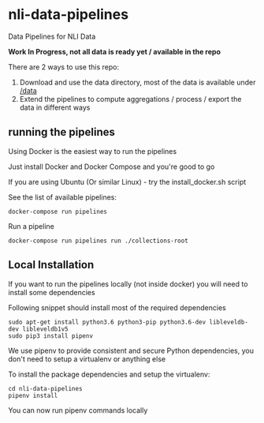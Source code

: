 # nli-data-pipelines

Data Pipelines for NLI Data

**Work In Progress, not all data is ready yet / available in the repo**

There are 2 ways to use this repo:

1. Download and use the data directory, most of the data is available under [/data](/data)
2. Extend the pipelines to compute aggregations / process / export the data in different ways

## running the pipelines

Using Docker is the easiest way to run the pipelines

Just install Docker and Docker Compose and you're good to go

If you are using Ubuntu (Or similar Linux) - try the install_docker.sh script

See the list of available pipelines:

```
docker-compose run pipelines
```

Run a pipeline

```
docker-compose run pipelines run ./collections-root
```


## Local Installation

If you want to run the pipelines locally (not inside docker) you will need to install some dependencies

Following snippet should install most of the required dependencies

```
sudo apt-get install python3.6 python3-pip python3.6-dev libleveldb-dev libleveldb1v5
sudo pip3 install pipenv
```

We use pipenv to provide consistent and secure Python dependencies, you don't need to setup a virtualenv or anything else

To install the package dependencies and setup the virtualenv:

```
cd nli-data-pipelines
pipenv install
```

You can now run pipenv commands locally
